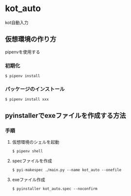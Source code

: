 # kot_auto

kot自動入力

## 仮想環境の作り方

pipenvを使用する

### 初期化

    $ pipenv install

### パッケージのインストール

    $ pipenv install xxx

## pyinstallerでexeファイルを作成する方法

### 手順

1. 仮想環境のシェルを起動

    ```
    $ pipenv shell
    ```

2. specファイルを作成

    ``` 
    $ pyi-makespec ./main.py --name kot_auto --onefile
    ```

3. exeファイル作成

    ```
    $ pyinstaller kot_auto.spec --noconfirm
    ```
